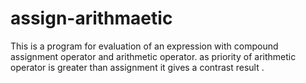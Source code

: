 # assign-arithmaetic
This is a program for evaluation of an expression with compound assignment operator and arithmetic operator. as priority of arithmetic operator is greater than assignment it gives a contrast result .
